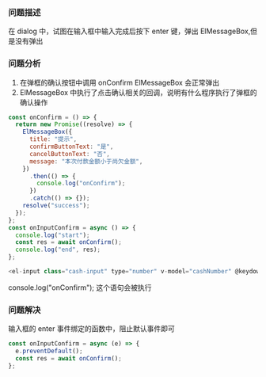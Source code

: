 ### 问题描述

在 dialog 中，试图在输入框中输入完成后按下 enter 键，弹出 ElMessageBox,但是没有弹出

### 问题分析

1. 在弹框的确认按钮中调用 onConfirm ElMessageBox 会正常弹出
2. ElMessageBox 中执行了点击确认相关的回调，说明有什么程序执行了弹框的确认操作

```js
const onConfirm = () => {
  return new Promise((resolve) => {
    ElMessageBox({
      title: "提示",
      confirmButtonText: "是",
      cancelButtonText: "否",
      message: "本次付款金额小于尚欠金额",
    })
      .then(() => {
        console.log("onConfirm");
      })
      .catch(() => {});
    resolve("success");
  });
};
const onInputConfirm = async () => {
  console.log("start");
  const res = await onConfirm();
  console.log("end", res);
};

<el-input class="cash-input" type="number" v-model="cashNumber" @keydown.enter="onInputConfirm"></el-input>
```

console.log("onConfirm"); 这个语句会被执行

### 问题解决

输入框的 enter 事件绑定的函数中，阻止默认事件即可

```js
const onInputConfirm = async (e) => {
  e.preventDefault();
  const res = await onConfirm();
};
```
